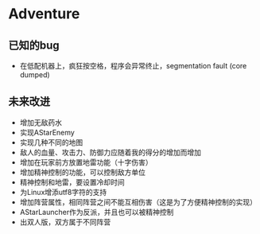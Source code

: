 # Adventure

## 已知的bug

- 在低配机器上，疯狂按空格，程序会异常终止，segmentation fault (core dumped)

## 未来改进

- 增加无敌药水
- 实现AStarEnemy
- 实现几种不同的地图
- 敌人的血量、攻击力、防御力应随着我的得分的增加而增加
- 增加在玩家前方放置地雷功能（十字伤害）
- 增加精神控制的功能，可以控制敌方单位
- 精神控制和地雷，要设置冷却时间
- 为Linux增添utf8字符的支持
- 增加阵营属性，相同阵营之间不能互相伤害（这是为了方便精神控制的实现）
- AStarLauncher作为反派，并且也可以被精神控制
- 出双人版，双方属于不同阵营


